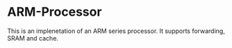 # ARM-Processor

This is an implenetation of an ARM series processor. It supports forwarding, SRAM and cache.
